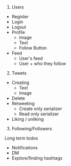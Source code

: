 1. Users
  - Register
  - Login
  - Logout
  - Profile
    - Image
    - Text
    - Follow Button
  - Feed
    - User's feed
    - User + who they follow

2. Tweets
  - Creating
    - Text
    - Image
  - Delete
  - Retweeting
    - Create only serializer
    - Read only serializer
  - Liking / unliking

3. Following/Followers


Long term todos
- Notifications
- DM
- Explore/finding hashtags